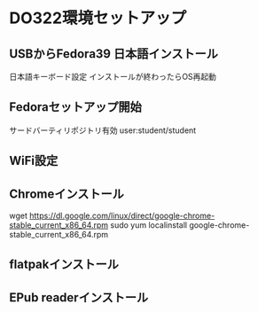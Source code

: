# DO322環境セットアップ

## USBからFedora39 日本語インストール
日本語キーボード設定
インストールが終わったらOS再起動

## Fedoraセットアップ開始
サードバーティリポジトリ有効
user:student/student

## WiFi設定

## Chromeインストール
wget https://dl.google.com/linux/direct/google-chrome-stable_current_x86_64.rpm
sudo yum localinstall google-chrome-stable_current_x86_64.rpm

## flatpakインストール


## EPub readerインストール



